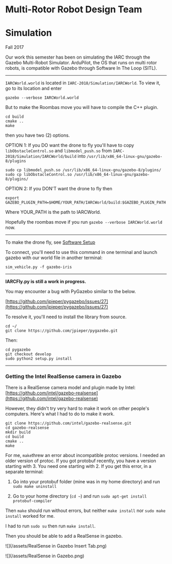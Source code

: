 # Multi-Rotor Robot Design Team

# Simulation

Fall 2017

Our work this semester has been on simulating the IARC through the Gazebo Multi-Robot Simulator.  ArduPilot, the OS that runs on multi rotor robots, is compatible with Gazebo through Software In The Loop \(SITL\).

---

`IARCWorld.world` is located in `IARC-2018/Simulation/IARCWorld`.  To view it, go to its location and enter

```
gazebo --verbose IARCWorld.world
```

But to make the Roombas move you will have to compile the C++ plugin.

```
cd build
cmake ..
make
```

then you have two \(2\) options.

OPTION 1: If you DO want the drone to fly you'll have to copy `libObstacleControl.so` and `libmodel_push.so` from `IARC-2018/Simulation/IARCWorld/build` into `/usr/lib/x86_64-linux-gnu/gazebo-8/plugins`

```
sudo cp libmodel_push.so /usr/lib/x86_64-linux-gnu/gazebo-8/plugins/
sudo cp libObstacleControl.so /usr/lib/x86_64-linux-gnu/gazebo-8/plugins/
```

OPTION 2: If you DON'T want the drone to fly then

```
export GAZEBO_PLUGIN_PATH=$HOME/YOUR_PATH/IARCWorld/build:$GAZEBO_PLUGIN_PATH
```

Where YOUR\_PATH is the path to IARCWorld.

Hopefully the roombas move if you run `gazebo --verbose IARCWorld.world` now.

---

To make the drone fly, see [Software Setup](https://mst-multirotor.gitbooks.io/software/content/software-setup.html)

To connect, you'll need to use this command in one terminal and launch gazebo with our world file in another terminal:

```
sim_vehicle.py -f gazebo-iris
```

---

**IARCFly.py is still a work in progress.**

You may encounter a bug with PyGazebo similar to the below.

[https://github.com/jpieper/pygazebo/issues/27](https://github.com/jpieper/pygazebo/issues/27)

To resolve it, you'll need to install the library from source.

```
cd ~/
git clone https://github.com/jpieper/pygazebo.git
```

Then:

```
cd pygazebo
git checkout develop
sudo python2 setup.py install
```

---

### Getting the Intel RealSense camera in Gazebo

There is a RealSense camera model and plugin made by Intel: [https://github.com/intel/gazebo-realsense](https://github.com/intel/gazebo-realsense)

However, they didn't try very hard to make it work on other people's computers.  Here's what I had to do to make it work.

```
git clone https://github.com/intel/gazebo-realsense.git
cd gazebo-realsense
mkdir build
cd build
cmake ..
make
```

For me, `make`threw an error about incompatible protoc versions.  I needed an older version of protoc.  If you got protobuf recently, you have a version starting with 3.  You need one starting with 2.  If you get this error, in a separate terminal:

1. Go into your protobuf folder \(mine was in my home directory\) and run `sudo make uninstall`

2. Go to your home directory \(`cd ~`\) and run `sudo apt-get install protobuf-compiler`

Then `make` should run without errors, but neither `make install` nor `sudo make install` worked for me.

I had to run `sudo su` then run `make install`.

Then you should be able to add a RealSense in gazebo.

![](/assets/RealSense in Gazebo Insert Tab.png)

![](/assets/RealSense in Gazebo.png)


